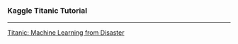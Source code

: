 ### Kaggle Titanic Tutorial

---

[Titanic: Machine Learning from Disaster](https://www.kaggle.com/c/titanic)